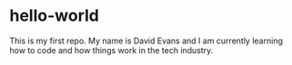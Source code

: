 # hello-world
This is my first repo.
My name is David Evans and I am currently learning how to code and how things work in the tech industry.
